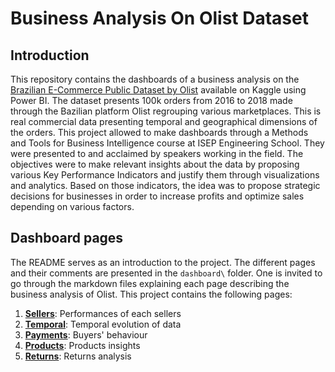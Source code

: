 # Business Analysis On Olist Dataset

## Introduction

This repository contains the dashboards of a business analysis on the [Brazilian E-Commerce Public Dataset by Olist](https://www.kaggle.com/datasets/olistbr/brazilian-ecommerce) available on Kaggle using Power BI. The dataset presents 100k orders from 2016 to 2018 made through the Bazilian platform Olist regrouping various marketplaces. This is real commercial data presenting temporal and geographical dimensions of the orders. This project allowed to make dashboards through a Methods and Tools for Business Intelligence course at ISEP Engineering School. They were presented to and acclaimed by speakers working in the field. The objectives were to make relevant insights about the data by proposing various Key Performance Indicators and justify them through visualizations and analytics. Based on those indicators, the idea was to propose strategic decisions for businesses in order to increase profits and optimize sales depending on various factors. 

## Dashboard pages

The README serves as an introduction to the project. The different pages and their comments are presented in the `dashboard\` folder. One is invited to go through the markdown files explaining each page describing the business analysis of Olist. This project contains the following pages:

1. **[Sellers](https://github.com/AmauryDM/olist-power-bi/blob/main/dashboard/page-1/page-1.md)**: Performances of each sellers
2. **[Temporal](https://github.com/AmauryDM/olist-power-bi/blob/main/dashboard/page-2/page-2.md)**: Temporal evolution of data
3. **[Payments](https://github.com/AmauryDM/olist-power-bi/blob/main/dashboard/page-3/page-3.md)**: Buyers' behaviour
4. **[Products](https://github.com/AmauryDM/olist-power-bi/blob/main/dashboard/page-4/page-4.md)**: Products insights
5. **[Returns](https://github.com/AmauryDM/olist-power-bi/blob/main/dashboard/page-5/page-5.md)**: Returns analysis
